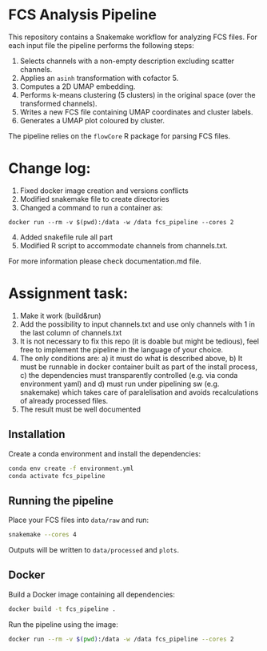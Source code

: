 # FCS Analysis Pipeline

This repository contains a Snakemake workflow for analyzing FCS files. For each
input file the pipeline performs the following steps:

1. Selects channels with a non-empty description excluding scatter channels.
2. Applies an `asinh` transformation with cofactor 5.
3. Computes a 2D UMAP embedding.
4. Performs k-means clustering (5 clusters) in the original space (over the transformed channels).
5. Writes a new FCS file containing UMAP coordinates and cluster labels.
6. Generates a UMAP plot coloured by cluster.

The pipeline relies on the `flowCore` R package for parsing FCS files.

# Change log:
1) Fixed docker image creation and versions conflicts
2) Modified snakemake file to create directories 
3) Changed a command to run a container as: 
```
docker run --rm -v $(pwd):/data -w /data fcs_pipeline --cores 2
```
4) Added snakefile rule all part
5) Modified R script to accommodate channels from channels.txt.

For more information please check documentation.md file.

# Assignment task:
1) Make it work (build&run)
2) Add the possibility to input channels.txt and use only channels with 1 in the last column of channels.txt
3) It is not necessary to fix this repo (it is doable but might be tedious), feel free to implement the pipeline in 
the language of your choice.
4) The only conditions are: a) it must do what is described above, b) It must be runnable in docker container built
as part of the install process, c) the dependencies must transparently controlled (e.g. via conda environment 
yaml) and d) must run under pipelining sw (e.g. snakemake) which takes care of paralelisation and avoids 
recalculations of already processed files.
5) The result must be well documented


## Installation

Create a conda environment and install the dependencies:

```bash
conda env create -f environment.yml
conda activate fcs_pipeline
```

## Running the pipeline

Place your FCS files into `data/raw` and run:

```bash
snakemake --cores 4
```

Outputs will be written to `data/processed` and `plots`.

## Docker

Build a Docker image containing all dependencies:

```bash
docker build -t fcs_pipeline .
```

Run the pipeline using the image:

```bash
docker run --rm -v $(pwd):/data -w /data fcs_pipeline --cores 2
```

